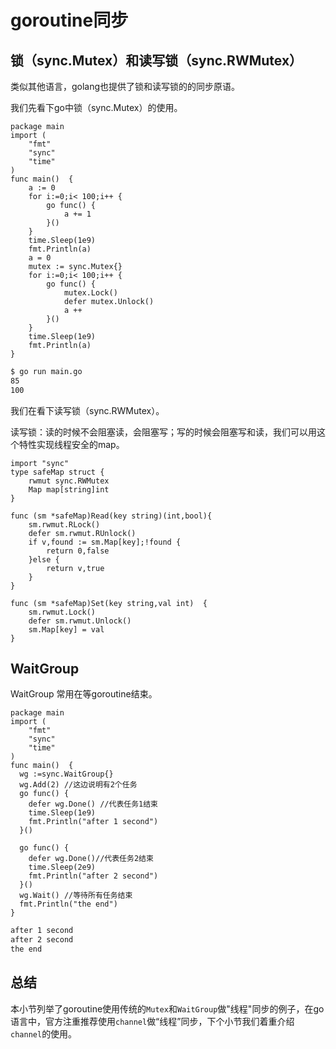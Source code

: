 # goroutine同步

## 锁（sync.Mutex）和读写锁（sync.RWMutex）

类似其他语言，golang也提供了锁和读写锁的的同步原语。

我们先看下go中锁（sync.Mutex）的使用。

```golang
package main
import (
	"fmt"
	"sync"
	"time"
)
func main()  {
	a := 0
	for i:=0;i< 100;i++ {
		go func() {
			a += 1
		}()
	}
	time.Sleep(1e9)
	fmt.Println(a)
	a = 0
	mutex := sync.Mutex{}
	for i:=0;i< 100;i++ {
		go func() {
			mutex.Lock()
			defer mutex.Unlock()
			a ++
		}()
	}
	time.Sleep(1e9)
	fmt.Println(a)
}
```

```bash
$ go run main.go
85
100
```

我们在看下读写锁（sync.RWMutex）。

读写锁：读的时候不会阻塞读，会阻塞写；写的时候会阻塞写和读，我们可以用这个特性实现线程安全的map。

```golang
import "sync"
type safeMap struct {
	rwmut sync.RWMutex
	Map map[string]int
}

func (sm *safeMap)Read(key string)(int,bool){
	sm.rwmut.RLock()
	defer sm.rwmut.RUnlock()
	if v,found := sm.Map[key];!found {
		return 0,false
	}else {
		return v,true
	}
}

func (sm *safeMap)Set(key string,val int)  {
	sm.rwmut.Lock()
	defer sm.rwmut.Unlock()
	sm.Map[key] = val
}
```

## WaitGroup

WaitGroup 常用在等goroutine结束。

```golang
package main
import (
	"fmt"
	"sync"
	"time"
)
func main()  {
  wg :=sync.WaitGroup{}
  wg.Add(2) //这边说明有2个任务
  go func() {
	defer wg.Done() //代表任务1结束
  	time.Sleep(1e9)
	fmt.Println("after 1 second")
  }()

  go func() {
	defer wg.Done()//代表任务2结束
	time.Sleep(2e9)
	fmt.Println("after 2 second")
  }()
  wg.Wait() //等待所有任务结束
  fmt.Println("the end")
}
```

```bash
after 1 second
after 2 second
the end
```


## 总结

本小节列举了goroutine使用传统的`Mutex`和`WaitGroup`做"线程"同步的例子，在go语言中，官方注重推荐使用`channel`做“线程”同步，下个小节我们着重介绍`channel`的使用。